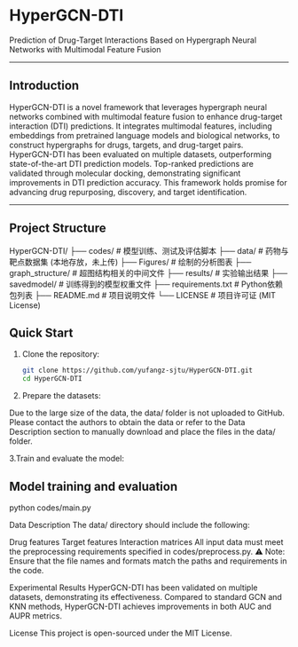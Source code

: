 # HyperGCN-DTI

Prediction of Drug-Target Interactions Based on Hypergraph Neural Networks with Multimodal Feature Fusion

---

## Introduction

HyperGCN-DTI is a novel framework that leverages hypergraph neural networks combined with multimodal feature fusion to enhance drug-target interaction (DTI) predictions. It integrates multimodal features, including embeddings from pretrained language models and biological networks, to construct hypergraphs for drugs, targets, and drug-target pairs. HyperGCN-DTI has been evaluated on multiple datasets, outperforming state-of-the-art DTI prediction models. Top-ranked predictions are validated through molecular docking, demonstrating significant improvements in DTI prediction accuracy. This framework holds promise for advancing drug repurposing, discovery, and target identification.

---

## Project Structure
HyperGCN-DTI/ ├── codes/ # 模型训练、测试及评估脚本 ├── data/ # 药物与靶点数据集 (本地存放，未上传) ├── Figures/ # 绘制的分析图表 ├── graph_structure/ # 超图结构相关的中间文件 ├── results/ # 实验输出结果 ├── savedmodel/ # 训练得到的模型权重文件 ├── requirements.txt # Python依赖包列表 ├── README.md # 项目说明文件 └── LICENSE # 项目许可证 (MIT License)

## Quick Start

1. Clone the repository:
   ```bash
   git clone https://github.com/yufangz-sjtu/HyperGCN-DTI.git
   cd HyperGCN-DTI
   ```

2. Prepare the datasets:

Due to the large size of the data, the data/ folder is not uploaded to GitHub.
Please contact the authors to obtain the data or refer to the Data Description section to manually download and place the files in the data/ folder.

3.Train and evaluate the model:

## Model training and evaluation

python codes/main.py

Data Description
The data/ directory should include the following:

Drug features
Target features
Interaction matrices
All input data must meet the preprocessing requirements specified in codes/preprocess.py.
⚠️ Note: Ensure that the file names and formats match the paths and requirements in the code.

Experimental Results
HyperGCN-DTI has been validated on multiple datasets, demonstrating its effectiveness.
Compared to standard GCN and KNN methods, HyperGCN-DTI achieves improvements in both AUC and AUPR metrics.

License
This project is open-sourced under the MIT License.
